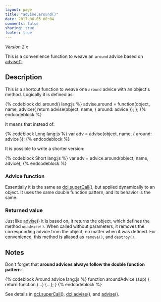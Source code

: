 ```yaml
---
layout: page
title: "advise.around()"
date: 2017-06-05 00:04
comments: false
sharing: true
footer: true
---
```


*Version 2.x*

This is a convenience function to weave an `around` advice based on [advise()](/2.x/docs/advise_js/advise/).

## Description

This is a shortcut function to weave one `around` advice with an object's method. Logically it is defined as:

{% codeblock dcl.around() lang:js %}
advise.around = function(object, name, advice){
  return advise(object, name, {
    around: advice
  });
};
{% endcodeblock %}

It means that instead of:

{% codeblock Long lang:js %}
var adv = advise(object, name, {
  around: advice
});
{% endcodeblock %}

It is possible to write a shorter version:

{% codeblock Short lang:js %}
var adv = advice.around(object, name, advice);
{% endcodeblock %}

### Advice function

Essentially it is the same as [dcl.superCall()](/2.x/docs/dcl_js/supercall/), but applied dynamically to an object. It uses the same double function pattern, and its behavior is the same.

### Returned value

Just like [advise()](/2.x/docs/advise_js/advise/) it is based on, it returns the object, which defines the method `unadvise()`. When called without parameters, it removes the corresponding advice from the object, no matter when it was defined. For convenience, this method is aliased as `remove()`, and `destroy()`.

## Notes

Don't forget that **around advices always follow the double function pattern**:

{% codeblock Around advice lang:js %}
function aroundAdvice (sup) {
  return function (...) {...};
}
{% endcodeblock %}

See details in [dcl.superCall()](/2.x/docs/dcl_js/supercall/), [dcl.advise()](/2.x/docs/dcl_js/advise/), and
[advise()](/2.x/docs/advise_js/advise/).
